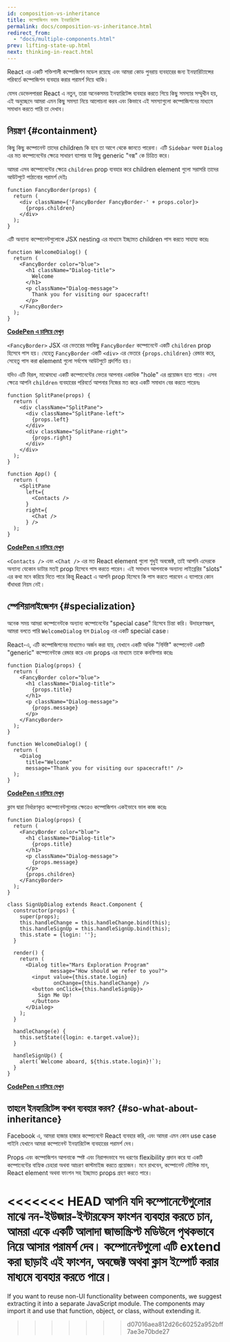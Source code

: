 ```yaml
---
id: composition-vs-inheritance
title: কম্পোজিশন বনাম ইনহ্যারিটেন্স
permalink: docs/composition-vs-inheritance.html
redirect_from:
  - "docs/multiple-components.html"
prev: lifting-state-up.html
next: thinking-in-react.html
---
```


React এর একটি শক্তিশালী কম্পোজিশন মডেল রয়েছে এবং আমরা কোড পুনরায় ব্যবহারের জন্য ইনহ্যারিট্যান্সের পরিবর্তে কম্পোজিশন ব্যবহার করার পরামর্শ দিয়ে থাকি।

যেসব ডেভেলপাররা React এ নতুন, তারা অনেকসময় ইনহ্যারিটেন্স ব্যবহার করতে গিয়ে কিছু সমস্যার সম্মুখীন হয়, এই অনুচ্ছেদে আমরা এমন কিছু সমস্যা নিয়ে আলোচনা করব এবং কিভাবে এই সমস্যাগুলো কম্পোজিশনের মাধ্যমে সমাধান করতে পারি তা দেখাব।

## নিয়ন্ত্রণ {#containment}

কিছু কিছু কম্পোনেন্ট তাদের children কি হবে তা আগে থেকে জানতে পারেনা। এটি `Sidebar` অথবা `Dialog` এর মত কম্পোনেন্টের ক্ষেত্রে সাধারণ ব্যাপার যা কিছু generic "বক্স" কে চিত্রিত করে।

আমরা এসব কম্পোনেন্টের ক্ষেত্রে `children` prop ব্যবহার করে children element গুলো সরাসরি তাদের আউটপুটে পাঠানোর পরামর্শ দেইঃ

```js{4}
function FancyBorder(props) {
  return (
    <div className={'FancyBorder FancyBorder-' + props.color}>
      {props.children}
    </div>
  );
}
```

এটি অন্যান্য কম্পোনেন্টগুলোকে JSX nesting এর মাধ্যমে ইচ্ছামত children পাস করতে সাহায্য করেঃ

```js{4-9}
function WelcomeDialog() {
  return (
    <FancyBorder color="blue">
      <h1 className="Dialog-title">
        Welcome
      </h1>
      <p className="Dialog-message">
        Thank you for visiting our spacecraft!
      </p>
    </FancyBorder>
  );
}
```

**[CodePen এ চালিয়ে দেখুন](https://codepen.io/gaearon/pen/ozqNOV?editors=0010)**

`<FancyBorder>` JSX এর ভেতরের সবকিছু `FancyBorder` কম্পোনেন্টে একটি `children` prop হিসেবে পাস হয়। যেহেতু `FancyBorder` একটি `<div>` এর ভেতরে `{props.children}` রেন্ডার করে, সেহেতু পাস করা element গুলো সর্বশেষ আউটপুটে প্রদর্শিত হয়।

যদিও এটি বিরল, মাঝেমধ্যে একটি কম্পোনেন্টের ভেতর আপনার একাধিক "hole" এর প্রয়োজন হতে পারে। এসব ক্ষেত্রে আপনি `children` ব্যবহারের পরিবর্তে আপনার নিজের মত করে একটি সমাধান বের করতে পারেনঃ

```js{5,8,18,21}
function SplitPane(props) {
  return (
    <div className="SplitPane">
      <div className="SplitPane-left">
        {props.left}
      </div>
      <div className="SplitPane-right">
        {props.right}
      </div>
    </div>
  );
}

function App() {
  return (
    <SplitPane
      left={
        <Contacts />
      }
      right={
        <Chat />
      } />
  );
}
```

[**CodePen এ চালিয়ে দেখুন**](https://codepen.io/gaearon/pen/gwZOJp?editors=0010)

`<Contacts />` এবং `<Chat />` এর মত React element গুলো শুধুই অবজেক্ট, তাই আপনি এদেরকে অন্যান্য যেকোন ডাটার মতই prop হিসেবে পাস করতে পারেন। এই সমাধান আপনাকে অন্যান্য লাইব্রেরির "slots" এর কথা মনে করিয়ে দিতে পারে কিন্তু React এ আপনি prop হিসেবে কি পাস করতে পারবেন এ ব্যাপারে কোন বাঁধাধরা নিয়ম নেই।

## স্পেশিয়ালাইজেশন {#specialization}

অনেক সময় আমরা কম্পোনেন্টকে অন্যান্য কম্পোনেন্টের "special case" হিসেবে চিন্তা করি। উদাহরণস্বরূপ, আমরা বলতে পারি `WelcomeDialog` হল `Dialog` এর একটি special case।

React-এ, এটি কম্পোজিশনের মাধ্যমেও অর্জন করা যায়, যেখানে একটি অধিক "নির্দিষ্ট" কম্পোনেন্ট একটি "generic" কম্পোনেন্টকে রেন্ডার করে এবং props এর মাধ্যমে তাকে কনফিগার করেঃ

```js{5,8,16-18}
function Dialog(props) {
  return (
    <FancyBorder color="blue">
      <h1 className="Dialog-title">
        {props.title}
      </h1>
      <p className="Dialog-message">
        {props.message}
      </p>
    </FancyBorder>
  );
}

function WelcomeDialog() {
  return (
    <Dialog
      title="Welcome"
      message="Thank you for visiting our spacecraft!" />
  );
}
```

[**CodePen এ চালিয়ে দেখুন**](https://codepen.io/gaearon/pen/kkEaOZ?editors=0010)

ক্লাস দ্বারা নির্ধারণকৃত কম্পোনেন্টগুলোর ক্ষেত্রেও কম্পোজিশন একইভাবে ভাল কাজ করেঃ

```js{10,27-31}
function Dialog(props) {
  return (
    <FancyBorder color="blue">
      <h1 className="Dialog-title">
        {props.title}
      </h1>
      <p className="Dialog-message">
        {props.message}
      </p>
      {props.children}
    </FancyBorder>
  );
}

class SignUpDialog extends React.Component {
  constructor(props) {
    super(props);
    this.handleChange = this.handleChange.bind(this);
    this.handleSignUp = this.handleSignUp.bind(this);
    this.state = {login: ''};
  }

  render() {
    return (
      <Dialog title="Mars Exploration Program"
              message="How should we refer to you?">
        <input value={this.state.login}
               onChange={this.handleChange} />
        <button onClick={this.handleSignUp}>
          Sign Me Up!
        </button>
      </Dialog>
    );
  }

  handleChange(e) {
    this.setState({login: e.target.value});
  }

  handleSignUp() {
    alert(`Welcome aboard, ${this.state.login}!`);
  }
}
```

[**CodePen এ চালিয়ে দেখুন**](https://codepen.io/gaearon/pen/gwZbYa?editors=0010)

## তাহলে ইনহ্যারিটেন্স কখন ব্যবহার করব? {#so-what-about-inheritance}

Facebook এ, আমরা হাজার হাজার কম্পোনেন্টে React ব্যবহার করি, এবং আমরা এমন কোন use case পাইনি যেখানে আমরা কম্পোনেন্ট ইনহ্যারিটেন্স ব্যবহারের পরামর্শ দেব।

Props এবং কম্পোজিশন আপনাকে স্পষ্ট এবং নিরাপদভাবে সব ধরণের flexibility প্রদান করে যা একটি কম্পোনেন্টের বাহ্যিক চেহারা অথবা আচরণ কাস্টমাইজ করতে প্রয়োজন। মনে রাখবেন, কম্পোনেন্ট মৌলিক মান, React element অথবা ফাংশন সহ ইচ্ছামত props গ্রহণ করতে পারে।

<<<<<<< HEAD
আপনি যদি কম্পোনেন্টেগুলোর মাঝে নন-ইউজার-ইন্টারফেস ফাংশন ব্যবহার করতে চান, আমরা একে একটি আলাদা জাভাস্ক্রিপ্ট মডিউলে পৃথকভাবে নিয়ে আসার পরামর্শ দেব। কম্পোনেন্টগুলো এটি extend করা ছাড়াই এই ফাংশন, অবজেক্ট অথবা ক্লাস ইম্পোর্ট করার মাধ্যমে ব্যবহার করতে পারে।
=======
If you want to reuse non-UI functionality between components, we suggest extracting it into a separate JavaScript module. The components may import it and use that function, object, or class, without extending it.
>>>>>>> d07016aea812d26c60252a952bff7ae3e70bde27
